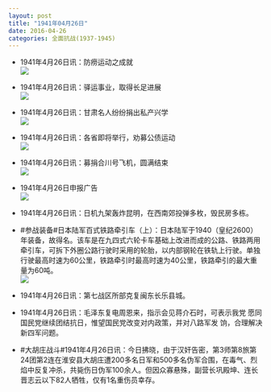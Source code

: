 ```yaml
---
layout: post
title: "1941年04月26日"
date: 2016-04-26
categories: 全面抗战(1937-1945)
---
```


<meta name="referrer" content="no-referrer" />

- 1941年4月26日讯：防痨运动之成就 <br/><img src="https://ww2.sinaimg.cn/large/aca367d8jw1f3ai0fx3h6j20se147hap.jpg" />

- 1941年4月26日讯：驿运事业，取得长足进展 <br/><img src="https://ww3.sinaimg.cn/large/aca367d8jw1f3agaob0ybj208f07ht9n.jpg" />

- 1941年4月26日讯：甘肃名人纷纷捐出私产兴学 <br/><img src="https://ww2.sinaimg.cn/large/aca367d8jw1f3aek4gic4j209f076jse.jpg" />

- 1941年4月26日讯：各省即将举行，劝募公债运动 <br/><img src="https://ww1.sinaimg.cn/large/aca367d8jw1f3acsu1sjlj20c70e20v2.jpg" />

- 1941年4月26日讯：募捐合川号飞机，圆满结束 <br/><img src="https://ww3.sinaimg.cn/large/aca367d8jw1f3a7m8hocqj20580dst9r.jpg" />

- 1941年4月26日申报广告 <br/><img src="https://ww2.sinaimg.cn/large/aca367d8jw1f39yybmilej20av0hdwh7.jpg" />

- 1941年4月26日讯：日机九架轰炸昆明，在西南郊投弹多枚，毁民房多栋。 

- #参战装备#日本陆军百式铁路牵引车（上）：日本陆军于1940（皇纪2600）年装备，故得名。该车是在九四式六轮卡车基础上改进而成的公路、铁路两用牵引车，可拆下外圈公路行驶时采用的轮胎，以内部钢轮在铁轨上行驶。单独行驶最高时速为60公里，铁路牵引时最高时速为40公里，铁路牵引的最大重量为60吨。 <br/><img src="https://ww3.sinaimg.cn/large/aca367d8jw1f39vhdvpdbj20hs0c2abs.jpg" />

- 1941年4月26日讯：第七战区所部克复闽东长乐县城。 

- 1941年4月26日讯：毛泽东复电周恩来，指示会见蒋介石时，可表示我党 愿同国民党继续团结抗日，惟望国民党改变对内政策，并对八路军发 饷，合理解决新四军问题。 

- #大胡庄战斗#1941年4月26日讯：今日拂晓，由于汉奸告密，第3师第8旅第24团第2连在淮安县大胡庄遭200多名日军和500多名伪军合围，在毒气、烈焰中反复冲杀，共毙伤日伪军100余人。但因众寡悬殊，副营长巩殿坤、连长晋志云以下82人牺牲，仅有1名重伤员幸存。 

